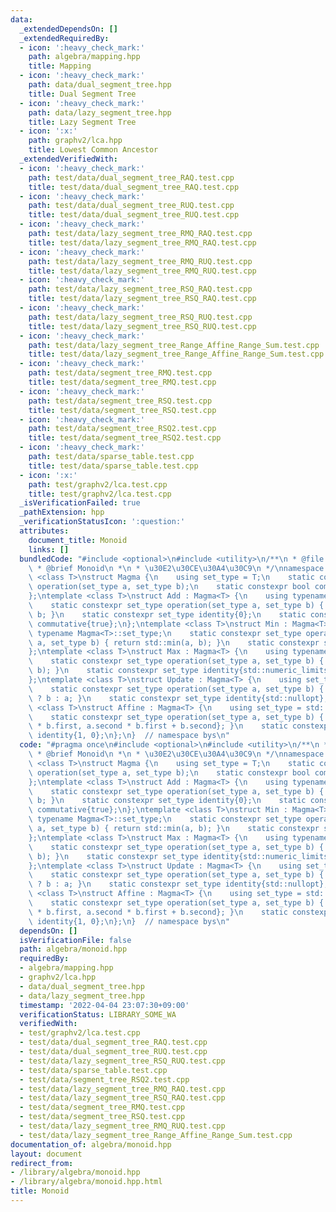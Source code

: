 ```yaml
---
data:
  _extendedDependsOn: []
  _extendedRequiredBy:
  - icon: ':heavy_check_mark:'
    path: algebra/mapping.hpp
    title: Mapping
  - icon: ':heavy_check_mark:'
    path: data/dual_segment_tree.hpp
    title: Dual Segment Tree
  - icon: ':heavy_check_mark:'
    path: data/lazy_segment_tree.hpp
    title: Lazy Segment Tree
  - icon: ':x:'
    path: graphv2/lca.hpp
    title: Lowest Common Ancestor
  _extendedVerifiedWith:
  - icon: ':heavy_check_mark:'
    path: test/data/dual_segment_tree_RAQ.test.cpp
    title: test/data/dual_segment_tree_RAQ.test.cpp
  - icon: ':heavy_check_mark:'
    path: test/data/dual_segment_tree_RUQ.test.cpp
    title: test/data/dual_segment_tree_RUQ.test.cpp
  - icon: ':heavy_check_mark:'
    path: test/data/lazy_segment_tree_RMQ_RAQ.test.cpp
    title: test/data/lazy_segment_tree_RMQ_RAQ.test.cpp
  - icon: ':heavy_check_mark:'
    path: test/data/lazy_segment_tree_RMQ_RUQ.test.cpp
    title: test/data/lazy_segment_tree_RMQ_RUQ.test.cpp
  - icon: ':heavy_check_mark:'
    path: test/data/lazy_segment_tree_RSQ_RAQ.test.cpp
    title: test/data/lazy_segment_tree_RSQ_RAQ.test.cpp
  - icon: ':heavy_check_mark:'
    path: test/data/lazy_segment_tree_RSQ_RUQ.test.cpp
    title: test/data/lazy_segment_tree_RSQ_RUQ.test.cpp
  - icon: ':heavy_check_mark:'
    path: test/data/lazy_segment_tree_Range_Affine_Range_Sum.test.cpp
    title: test/data/lazy_segment_tree_Range_Affine_Range_Sum.test.cpp
  - icon: ':heavy_check_mark:'
    path: test/data/segment_tree_RMQ.test.cpp
    title: test/data/segment_tree_RMQ.test.cpp
  - icon: ':heavy_check_mark:'
    path: test/data/segment_tree_RSQ.test.cpp
    title: test/data/segment_tree_RSQ.test.cpp
  - icon: ':heavy_check_mark:'
    path: test/data/segment_tree_RSQ2.test.cpp
    title: test/data/segment_tree_RSQ2.test.cpp
  - icon: ':heavy_check_mark:'
    path: test/data/sparse_table.test.cpp
    title: test/data/sparse_table.test.cpp
  - icon: ':x:'
    path: test/graphv2/lca.test.cpp
    title: test/graphv2/lca.test.cpp
  _isVerificationFailed: true
  _pathExtension: hpp
  _verificationStatusIcon: ':question:'
  attributes:
    document_title: Monoid
    links: []
  bundledCode: "#include <optional>\n#include <utility>\n/**\n * @file monoid.hpp\n\
    \ * @brief Monoid\n *\n * \u30E2\u30CE\u30A4\u30C9\n */\nnamespace bys {\ntemplate\
    \ <class T>\nstruct Magma {\n    using set_type = T;\n    static constexpr set_type\
    \ operation(set_type a, set_type b);\n    static constexpr bool commutative{false};\n\
    };\ntemplate <class T>\nstruct Add : Magma<T> {\n    using typename Magma<T>::set_type;\n\
    \    static constexpr set_type operation(set_type a, set_type b) { return a +\
    \ b; }\n    static constexpr set_type identity{0};\n    static constexpr bool\
    \ commutative{true};\n};\ntemplate <class T>\nstruct Min : Magma<T> {\n    using\
    \ typename Magma<T>::set_type;\n    static constexpr set_type operation(set_type\
    \ a, set_type b) { return std::min(a, b); }\n    static constexpr set_type identity{std::numeric_limits<set_type>::max()};\n\
    };\ntemplate <class T>\nstruct Max : Magma<T> {\n    using typename Magma<T>::set_type;\n\
    \    static constexpr set_type operation(set_type a, set_type b) { return std::max(a,\
    \ b); }\n    static constexpr set_type identity{std::numeric_limits<set_type>::min()};\n\
    };\ntemplate <class T>\nstruct Update : Magma<T> {\n    using set_type = std::optional<T>;\n\
    \    static constexpr set_type operation(set_type a, set_type b) { return b.has_value()\
    \ ? b : a; }\n    static constexpr set_type identity{std::nullopt};\n};\ntemplate\
    \ <class T>\nstruct Affine : Magma<T> {\n    using set_type = std::pair<T, T>;\n\
    \    static constexpr set_type operation(set_type a, set_type b) { return {a.first\
    \ * b.first, a.second * b.first + b.second}; }\n    static constexpr set_type\
    \ identity{1, 0};\n};\n}  // namespace bys\n"
  code: "#pragma once\n#include <optional>\n#include <utility>\n/**\n * @file monoid.hpp\n\
    \ * @brief Monoid\n *\n * \u30E2\u30CE\u30A4\u30C9\n */\nnamespace bys {\ntemplate\
    \ <class T>\nstruct Magma {\n    using set_type = T;\n    static constexpr set_type\
    \ operation(set_type a, set_type b);\n    static constexpr bool commutative{false};\n\
    };\ntemplate <class T>\nstruct Add : Magma<T> {\n    using typename Magma<T>::set_type;\n\
    \    static constexpr set_type operation(set_type a, set_type b) { return a +\
    \ b; }\n    static constexpr set_type identity{0};\n    static constexpr bool\
    \ commutative{true};\n};\ntemplate <class T>\nstruct Min : Magma<T> {\n    using\
    \ typename Magma<T>::set_type;\n    static constexpr set_type operation(set_type\
    \ a, set_type b) { return std::min(a, b); }\n    static constexpr set_type identity{std::numeric_limits<set_type>::max()};\n\
    };\ntemplate <class T>\nstruct Max : Magma<T> {\n    using typename Magma<T>::set_type;\n\
    \    static constexpr set_type operation(set_type a, set_type b) { return std::max(a,\
    \ b); }\n    static constexpr set_type identity{std::numeric_limits<set_type>::min()};\n\
    };\ntemplate <class T>\nstruct Update : Magma<T> {\n    using set_type = std::optional<T>;\n\
    \    static constexpr set_type operation(set_type a, set_type b) { return b.has_value()\
    \ ? b : a; }\n    static constexpr set_type identity{std::nullopt};\n};\ntemplate\
    \ <class T>\nstruct Affine : Magma<T> {\n    using set_type = std::pair<T, T>;\n\
    \    static constexpr set_type operation(set_type a, set_type b) { return {a.first\
    \ * b.first, a.second * b.first + b.second}; }\n    static constexpr set_type\
    \ identity{1, 0};\n};\n}  // namespace bys\n"
  dependsOn: []
  isVerificationFile: false
  path: algebra/monoid.hpp
  requiredBy:
  - algebra/mapping.hpp
  - graphv2/lca.hpp
  - data/dual_segment_tree.hpp
  - data/lazy_segment_tree.hpp
  timestamp: '2022-04-04 23:07:30+09:00'
  verificationStatus: LIBRARY_SOME_WA
  verifiedWith:
  - test/graphv2/lca.test.cpp
  - test/data/dual_segment_tree_RAQ.test.cpp
  - test/data/dual_segment_tree_RUQ.test.cpp
  - test/data/lazy_segment_tree_RSQ_RUQ.test.cpp
  - test/data/sparse_table.test.cpp
  - test/data/segment_tree_RSQ2.test.cpp
  - test/data/lazy_segment_tree_RMQ_RAQ.test.cpp
  - test/data/lazy_segment_tree_RSQ_RAQ.test.cpp
  - test/data/segment_tree_RMQ.test.cpp
  - test/data/segment_tree_RSQ.test.cpp
  - test/data/lazy_segment_tree_RMQ_RUQ.test.cpp
  - test/data/lazy_segment_tree_Range_Affine_Range_Sum.test.cpp
documentation_of: algebra/monoid.hpp
layout: document
redirect_from:
- /library/algebra/monoid.hpp
- /library/algebra/monoid.hpp.html
title: Monoid
---
```


